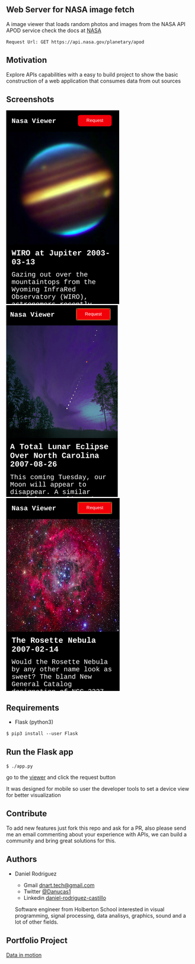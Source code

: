 Web Server for NASA image fetch
-------------------------------
A image viewer that loads random photos and images from the NASA API APOD service
check the docs at [NASA](https://api.nasa.gov/)

```
Request Url: GET https://api.nasa.gov/planetary/apod
```

Motivation
----------

Explore APIs capabilities with a easy to build project
to show the basic construction of a web application that consumes data from out sources

Screenshots
-----------

![](/screenshots/1.png)
![](/screenshots/2.png)
![](/screenshots/3.png)

Requirements
------------

- Flask (python3)

```
$ pip3 install --user Flask
```

Run the Flask app
-----------------

```
$ ./app.py
```
go to the [viewer](http://0.0.0.0:8934/viewer) and click the request button

It was designed for mobile so user the developer tools to set a device view for better visualization

Contribute
----------

To add new features just fork this repo and ask for a PR, also please send me an email 
commenting about your experience with APIs, we can build a community and bring great solutions for this.

Authors
-------

* Daniel Rodriguez 
	- Gmail [dnart.tech@gmail.com](dnart.tech@gmail.com)
	- Twitter [@Danucas1](https://twitter.com/Danucas1)
	- Linkedin [daniel-rodriguez-castillo](https://www.linkedin.com/in/daniel-rodriguez-castillo/)

	Software engineer from Holberton School interested in visual programming, signal processing, data analisys,
	graphics, sound and a lot of other fields.

Portfolio Project
-----------------
[Data in motion](https://github.com/alejolo311/DataInMotion)

